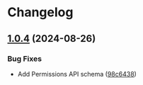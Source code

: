 # Changelog

## [1.0.4](https://github.com/CloudinaryLtd/public-interfaces/compare/permissions-api-v1.0.3...permissions-api-v1.0.4) (2024-08-26)


### Bug Fixes

* Add Permissions API schema ([98c6438](https://github.com/CloudinaryLtd/public-interfaces/commit/98c6438c8493ad221838f4bd6253b4e7516ef829))

